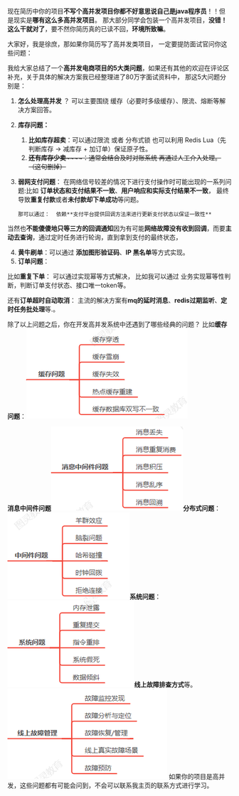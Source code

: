 现在简历中你的项目**不写个高并发项目你都不好意思说自己是java程序员**！！但是现实是**哪有这么多高并发项目**。 那大部分同学会包装一个高并发项目，**没错！这么干就对了**，要不然你简历真的已读不回，**环境所致嘛**。

 大家好，我是徐庶，那如果你简历写了高并发类项目， 一定要提防面试官问你这些问题：

  我给大家总结了一个**高并发电商项目的5大类问题**，如果还有其他的欢迎在评论区补充，关于具体的解决方案我已经整理进了80万字面试资料中，  那这5大问题分别是：

1. **怎么处理高并发** ？ 可以主要围绕 缓存（必要时多级缓存）、限流、熔断等解决方案回答。
2. **库存问题：**
    1. **比如库存超卖**：可以通过限流 或者 分布式锁  也可以利用 Redis Lua（先判断库存 -> 减库存 + 加订单）保证原子性。
    2. ~~**还有库存少卖**~~~~：通常会结合及时对账系统 再通过人工介入处理。 （这句删掉）~~
3. **弱网支付问题**：  在网络信号较差的情况下进行支付操作时可能出现的一系列问题:比如   **订单状态和支付结果不一致**、**用户响应和实际支付结果不一致**， 最终导致**重复付款**或者**未付款却下单成功**等问题。

       那可以通过：  依赖**支付平台提供回调方法来进行更新支付状态以保证一致性**

当然也**不能傻傻地只等三方的回调通知**因为有可能**网络故障没有收到回调**，而要**主动去查询**，通过定时任务进行轮询，直到拿到支付的最终状态，

4. **黄牛刷单**：可以通过 **添加图形验证码**、**IP 黑名单**等方式实现。
5. **订单问题**：

 比如**重复下单**： 可以通过实现幂等方式解决， 比如我可以通过 业务实现幂等性判断，判断订单支付状态、接口唯一token等。

还有**订单超时自动取消**： 主流的解决方案有**mq的延时消息**、**redis过期监听**、**定时任务批处理**等.。

 除了以上问题之后，你在开发高并发系统中还遇到了哪些经典的问题？  比如**缓存问题**：![1717057899471-cce52ea0-55d8-4941-b696-c7f00838864e.png](./assets/1717057899471-cce52ea0-55d8-4941-b696-c7f00838864e.png)

**消息中间件问题**![1717057921647-15935e75-1e9f-4349-b9bb-ef6803d8b4d3.png](./assets/1717057921647-15935e75-1e9f-4349-b9bb-ef6803d8b4d3.png)**分布式问题**：![1717057929324-c072bbdd-c449-4a0a-a449-bd8f8229ce8f.png](./assets/1717057929324-c072bbdd-c449-4a0a-a449-bd8f8229ce8f.png)**系统问题**：![1717057934957-fa667f38-9a12-4832-b671-3bf7ab7f15bc.png](./assets/1717057934957-fa667f38-9a12-4832-b671-3bf7ab7f15bc.png)**线上故障排查方式**等。![1717057943544-012a19d4-7b79-4039-984d-0d4e8bc0561f.png](./assets/1717057943544-012a19d4-7b79-4039-984d-0d4e8bc0561f.png)   如果你的项目是高并发，这些问题都有可能会问到，不会可以联系我主页的联系方式进行学习。
